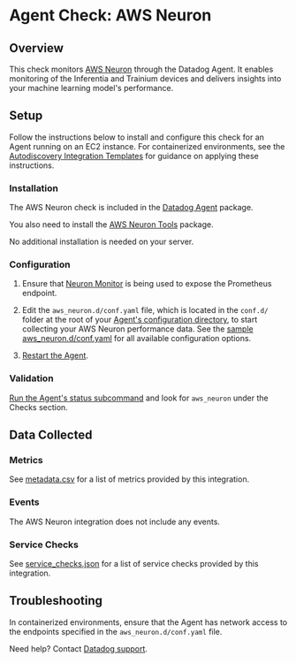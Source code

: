 # Agent Check: AWS Neuron

## Overview

This check monitors [AWS Neuron][1] through the Datadog Agent. It enables monitoring of the Inferentia and Trainium devices and delivers insights into your machine learning model's performance.

## Setup

Follow the instructions below to install and configure this check for an Agent running on an EC2 instance. For containerized environments, see the [Autodiscovery Integration Templates][3] for guidance on applying these instructions.

### Installation

The AWS Neuron check is included in the [Datadog Agent][2] package.

You also need to install the [AWS Neuron Tools][11] package.

No additional installation is needed on your server.

### Configuration

1. Ensure that [Neuron Monitor][10] is being used to expose the Prometheus endpoint.

2. Edit the `aws_neuron.d/conf.yaml` file, which is located in the `conf.d/` folder at the root of your [Agent's configuration directory][12], to start collecting your AWS Neuron performance data. See the [sample aws_neuron.d/conf.yaml][4] for all available configuration options.

3. [Restart the Agent][5].

### Validation

[Run the Agent's status subcommand][6] and look for `aws_neuron` under the Checks section.

## Data Collected

### Metrics

See [metadata.csv][7] for a list of metrics provided by this integration.

### Events

The AWS Neuron integration does not include any events.

### Service Checks

See [service_checks.json][8] for a list of service checks provided by this integration.

## Troubleshooting

In containerized environments, ensure that the Agent has network access to the endpoints specified in the `aws_neuron.d/conf.yaml` file.

Need help? Contact [Datadog support][9].


[1]: https://awsdocs-neuron.readthedocs-hosted.com/en/latest/index.html
[2]: https://app.datadoghq.com/account/settings/agent/latest
[3]: https://docs.datadoghq.com/agent/kubernetes/integrations/
[4]: https://github.com/DataDog/integrations-core/blob/master/aws_neuron/datadog_checks/aws_neuron/data/conf.yaml.example
[5]: https://docs.datadoghq.com/agent/guide/agent-commands/#start-stop-and-restart-the-agent
[6]: https://docs.datadoghq.com/agent/guide/agent-commands/#agent-status-and-information
[7]: https://github.com/DataDog/integrations-core/blob/master/aws_neuron/metadata.csv
[8]: https://github.com/DataDog/integrations-core/blob/master/aws_neuron/assets/service_checks.json
[9]: https://docs.datadoghq.com/help/
[10]: https://awsdocs-neuron.readthedocs-hosted.com/en/latest/tools/neuron-sys-tools/neuron-monitor-user-guide.html#using-neuron-monitor-prometheus-py
[11]: https://awsdocs-neuron.readthedocs-hosted.com/en/latest/tools/index.html
[12]: https://docs.datadoghq.com/agent/configuration/agent-configuration-files/#agent-configuration-directory
